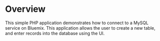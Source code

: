# Overview

This simple PHP application demonstrates how to connect to a MySQL service on Bluemix. This application allows the user to create a new table, and enter records into the database using the UI.
